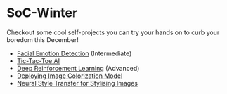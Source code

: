 # SoC-Winter
Checkout some cool self-projects you can try your hands on to curb your boredom this December!

- [Facial Emotion Detection](./face-emotion.md) (Intermediate)
- [Tic-Tac-Toe AI](./tic-tac-toe.md)
- [Deep Reinforcement Learning](https://github.com/wncc/SoC-Winter/blob/main/Deep%20Reinforcement%20Learning.md) (Advanced)
- [Deploying Image Colorization Model](./Image%20Colorization.md)
- [Neural Style Transfer for Stylising Images](./neuralstyletransfer.md)
